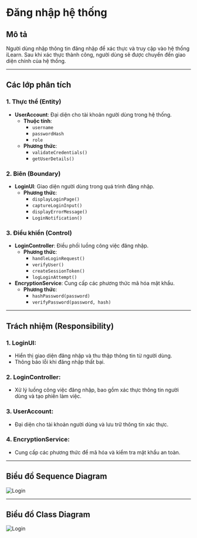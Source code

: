 # Đăng nhập hệ thống

## Mô tả
Người dùng nhập thông tin đăng nhập để xác thực và truy cập vào hệ thống iLearn. Sau khi xác thực thành công, người dùng sẽ được chuyển đến giao diện chính của hệ thống.

---

## Các lớp phân tích

### 1. Thực thể (Entity)
- **UserAccount**: Đại diện cho tài khoản người dùng trong hệ thống.
  - **Thuộc tính**:
    - `username`
    - `passwordHash`
    - `role`
  - **Phương thức**:
    - `validateCredentials()`
    - `getUserDetails()`

### 2. Biên (Boundary)
- **LoginUI**: Giao diện người dùng trong quá trình đăng nhập.
  - **Phương thức**:
    - `displayLoginPage()`
    - `captureLoginInput()`
    - `displayErrorMessage()`
    - `LoginNotification()`

### 3. Điều khiển (Control)
- **LoginController**: Điều phối luồng công việc đăng nhập.
  - **Phương thức**:
    - `handleLoginRequest()`
    - `verifyUser()`
    - `createSessionToken()`
    - `logLoginAttempt()`
- **EncryptionService**: Cung cấp các phương thức mã hóa mật khẩu.
  - **Phương thức**:
    - `hashPassword(password)`
    - `verifyPassword(password, hash)`

---

## Trách nhiệm (Responsibility)

### 1. LoginUI:
- Hiển thị giao diện đăng nhập và thu thập thông tin từ người dùng.
- Thông báo lỗi khi đăng nhập thất bại.

### 2. LoginController:
- Xử lý luồng công việc đăng nhập, bao gồm xác thực thông tin người dùng và tạo phiên làm việc.

### 3. UserAccount:
- Đại diện cho tài khoản người dùng và lưu trữ thông tin xác thực.

### 4. EncryptionService:
- Cung cấp các phương thức để mã hóa và kiểm tra mật khẩu an toàn.

---

## Biểu đồ Sequence Diagram
![Login](
https://www.planttext.com/plantuml/png/X9AzJiCm58LtFyLz0LuW0m8X10Z4GYknfeuLMwJNnRskoDo1WOc92QaHGWYaIY2nu0mTNF4UVW9U0INzeN_0wEISSpyVtwzojDEbs91jPopcf0qqkyAmbhQOn2Q74vqgR1unhf6CpYRdlSaX4uO994LvRThbN5kakNGVkSaxf3IU2TDJN31MoM1hUvOQGSFO77XmmmwaAjQGg51U8unlntrC0MNrXqtLbR4AYE1GXRAFG3AKDq0cndJ5iJRdjFuE9Fqxfa3gZn4hDupW89H31Rb_iHNfazra_T7FAATjJAzuPODxfCNvc7w-Xl9UGU8_C6KB5jZQHD4mmJqi1f0VABYGEhW7t0InLdy4vxxWTMjl7Dh13GakP73FbgrfDpCS1pSYkBGLoTLF5eipMiecwGSeWLUi35PpbXSWk493Hoh_Wf3vGHjwrGhmcMtnsVUapUk77zy6DyAbZU7I3r4oaNN52afTV2kuGls7CkcsvGiDMIZlvlfVLs-Y4fYm7O69RMVV0000__y30000)

---

## Biểu đồ Class Diagram

![Login](
https://www.planttext.com/plantuml/png/P95DJWCn38NtEKMMiEWD8jIgLA8Ie8hI0vYCEnEHIGRRAHgXdem5H-8AAEbCwSyoxzd-dftVxvyf2v2arYlhWLbl66bcRKn1j34On4b_T_UbjDOwCLA05ikZ0-RFIDK3S5C4YlxWxC2x2WJdX5KU09vlRejJe-JvzoZWYhXN0_OnrYvibjgOjvWge2EpSjnvw8k_WXg7IHOwIOH5NeOkoQ0FvGkYI4_8_DzHIf-ZkAsp82w6A_my1g7eFP8snXuUOum6GkKFk1VyICWZS8VajdtUQan6289hP7OnlCPtpA1i-5YN_fa8jbtkF-8NmLBVvL1hf9spg8r9ulp9xHlWPZMS_0nz8kwLElk-oUHoCNMvw5YoMLvPkVqgc9fYg5Bh_m000F__0m00)
